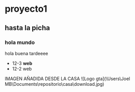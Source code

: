 # proyecto1
## hasta la picha
### hola mundo

hola buena tardeeee
- 12-3 **web**
- 12-2 web


IMAGEN AÑADIDA DESDE LA CASA
![Logo gta](\Users\Joel MB\Documents\repositorio\casa\download.jpg)